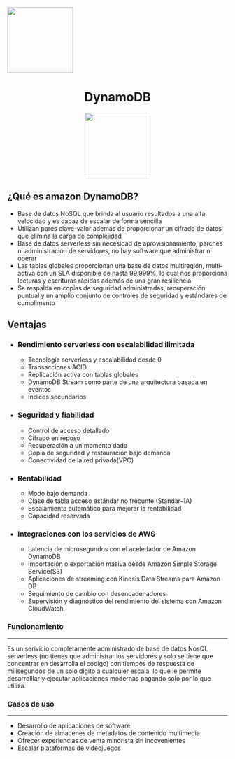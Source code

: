 <p align="left""><img src="https://semanadelcannabis.cayetano.edu.pe/assets/img/logo-upch.png" width="150">
<h1 align="center">DynamoDB</h1>
</p>
<p align="center""><img src="https://upload.wikimedia.org/wikipedia/commons/f/fd/DynamoDB.png" width="150">
</p>

## ¿Qué es amazon DynamoDB?

<ul>
<li>Base de datos NoSQL que brinda al usuario resultados a una alta velocidad y es capaz de escalar de forma sencilla</li>
<li>Utilizan pares clave-valor además de proporcionar un cifrado de datos que elimina la carga de complejidad</li>
<li>Base de datos serverless sin necesidad de aprovisionamiento, parches ni administración de servidores, no hay software que administrar ni operar</li>
<li>Las tablas globales proporcionan una base de datos multiregión, multi-activa con un SLA disponible de hasta 99.999%, lo cual nos proporciona lecturas y escrituras rápidas además de una gran resiliencia</li>
<li>Se respalda en copias de seguridad administradas, recuperación puntual y un amplio conjunto de controles de seguridad y estándares de cumplimento</li>

</ul>

## Ventajas
<ul>
<li> <h3> Rendimiento serverless con escalabilidad ilimitada</h3></li>

<ul>
<li>Tecnología serverless y escalabilidad desde 0</li>
<li>Transacciones ACID</li>
<li>Replicación activa con tablas globales</li>
<li>DynamoDB Stream como parte de una arquitectura basada en eventos</li>
<li>Índices secundarios</li>
</ul>


<li><h3> Seguridad y fiabilidad</h3></li>
<ul>
<li>Control de acceso detallado</li>
<li>Cifrado en reposo</li>
<li>Recuperación a un momento dado</li>
<li>Copia de seguridad y restauración bajo demanda</li>
<li>Conectividad de la red privada(VPC)</li>
</ul>

<li><h3> Rentabilidad</h3></li>
<ul>
<li>Modo bajo demanda</li>
<li>Clase de tabla acceso estándar no frecunte (Standar-1A)</li>
<li>Escalamiento automático para mejorar la rentabilidad</li>
<li>Capacidad reservada</li>

</ul>

<li><h3>Integraciones con los servicios de AWS</h3></li>
<ul>
<li>Latencia de microsegundos con el aceledador de Amazon DynamoDB</li>
<li>Importación o exportación masiva desde Amazon Simple Storage Service(S3)</li>
<li>Aplicaciones de streaming con Kinesis Data Streams para Amazon DB</li>
<li>Seguimiento de cambio con desencadenadores</li>
<li>Supervisión y diagnóstico del rendimiento del sistema con Amazon CloudWatch</li>
</ul>
</ul>

<h3> Funcionamiento</h3>
<hr>

Es un serivicio completamente administrado de base de datos NosQL serverless (no tienes que administrar los servidores y solo se tiene que concentrar en desarrolla el código) con tiempos de respuesta de milisegundos de un solo digito a cualquier escala, lo que le permite desarrolllar y ejecutar aplicaciones modernas pagando solo por lo que utiliza.

<h3> Casos de uso</h3>
<hr>
<ul>
<li>Desarrollo de aplicaciones de software</li>
<li>Creación de almacenes de metadatos de contenido multimedia</li>
<li>Ofrecer experiencias de venta minorista sin incovenientes</li>
<li>Escalar plataformas de videojuegos</li>
</ul>
